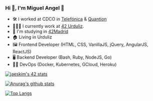 ### Hi 👋, I'm Miguel Angel 🤪

- 🛠 I worked at CDCO in [Telefónica](https://www.telefonica.com/es/home) & [Quantion](https://www.quantion.es)
- 👨🏻‍💻 I currently work at [42 Urduliz](https://www.42urduliz.com).
- 💪 I'm studying in [42Madrid](https://www.42madrid.com)
- 🏠 Living in Urduliz
- 🖼 Frontend Developer (HTML, CSS, VanillaJS, jQuery, AngularJS, ReactJS)
- 🖥 Backend Developer (Bash, Ruby, NodeJS, Go)
- 👨🏻‍ DevOps (Docker, Kubernetes, GCloud, Heroku)

[![jaeskim's 42 stats](https://badge42.herokuapp.com/api/stats/migferna)](https://github.com/JaeSeoKim/badge42)

[![Anurag's github stats](https://github-readme-stats.vercel.app/api?username=migferna42&count_private=true&show_icons=true&theme=gruvbox)](https://github.com/migferna42/github-readme-stats)

[![Top Langs](https://github-readme-stats.vercel.app/api/top-langs/?username=migferna42&layout=compact)](https://github.com/migferna42/github-readme-stats)
